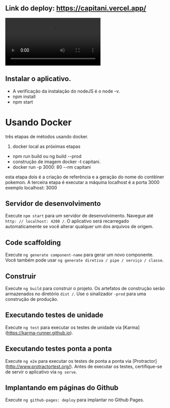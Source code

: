 ## Link do deploy: https://capitani.vercel.app/

![Alt Text](https://github.com/pedropbazzo/Capitani/blob/master/src/assets/giphy-backdrop.mp4)

## Instalar o aplicativo.

  - A verificação da instalação do nodeJS é o node -v.
  - npm install
  - npm start

# Usando Docker

 três etapas de métodos usando docker.
 
 1. docker local as próximas etapas
  - npm run build ou ng build --prod
  - construção de imagem docker -t capitani.
  - docker run -p 3000: 80 --rm capitani
 
esta etapa dois é a criação de referência e a geração do nome do contêiner pokemon. A terceira etapa é executar a máquina localhost é a porta 3000 exemplo localhost: 3000




## Servidor de desenvolvimento
Execute `npm start` para um servidor de desenvolvimento. Navegue até `http: // localhost: 4200 /`. O aplicativo será recarregado automaticamente se você alterar qualquer um dos arquivos de origem.

## Code scaffolding

Execute `ng generate component-name` para gerar um novo componente. Você também pode usar `ng generate diretiva / pipe / serviço / classe`.

## Construir

Execute `ng build` para construir o projeto. Os artefatos de construção serão armazenados no diretório `dist /`. Use o sinalizador `-prod` para uma construção de produção.

## Executando testes de unidade

Execute `ng test` para executar os testes de unidade via [Karma] (https://karma-runner.github.io).

## Executando testes ponta a ponta

Execute `ng e2e` para executar os testes de ponta a ponta via [Protractor] (http://www.protractortest.org/).
Antes de executar os testes, certifique-se de servir o aplicativo via `ng serve`.

## Implantando em páginas do Github

Execute `ng github-pages: deploy` para implantar no Github Pages.


